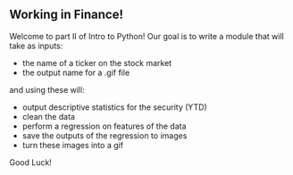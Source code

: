 ## Working in Finance!

Welcome to part II of Intro to Python!  Our goal is to write a module that will take as inputs:

- the name of a ticker on the stock market
- the output name for a .gif file

and using these will:

- output descriptive statistics for the security (YTD)
- clean the data
- perform a regression on features of the data
- save the outputs of the regression to images
- turn these images into a gif

Good Luck!
